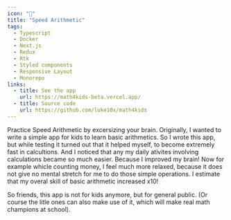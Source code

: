 ```yaml
---
icon: "🧮"
title: "Speed Arithmetic"
tags:
  - Typescript
  - Docker
  - Next.js
  - Redux
  - Rtk
  - Styled components
  - Responsive Layout
  - Monorepo
links:
  - title: See the app
    url: https://math4kids-beta.vercel.app/
  - title: Source code
    url: https://github.com/luke10x/math4kids
---
```


Practice Speed Arithmetic by excersizing your brain.
Originally, I wanted to write a simple app for kids to learn basic arithmetics.
So I wrote this app, but while testing it
turned out that it helped myself, to become extremely fast in calcultions.
And I noticed that any my daily ativites involving calculations became so much easier.
Because I improved my brain!
Now for example whicle counting money, I feel much more relaxed,
because it does not give no mental stretch for me to do those simple operations.
I estimate that my overal skill of basic arithmetic increased x10!

So friends, this app is not for kids anymore, but for general public.
(Or course the litle ones can also make use of it,
which will make real math champions at school).
